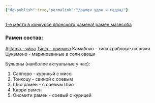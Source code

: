 ```yaml
---
{"dg-publish":true,"permalink":"/рамен удон и гедза/"}
---
```



[1-е место в конкурсе японского рамена! рамен мазесоба](https://www.youtube.com/watch?v=m_NEn3pbntI&t=836s)
### Рамен состав:
[Ajitama - яйца](https://www.youtube.com/shorts/b__Olcc1fiQ)
[Тясю - свинина](https://www.istoma.com/recipes/show/svinaya_lopatka_s_nitritnoy_solju/)
Камабоко - типа крабовые палочки  
Цукэмоно - маринованные в соли овощи  


Бульоны (наиболее актуальные у нас): 
1. Саппоро - куриный с мисо 
2. Тонкоцу  - свиной с соевым 
3. Шио рамен - с соевым Шио
4. Карри рамен
5. Ономити рамен - соевый с курицей

